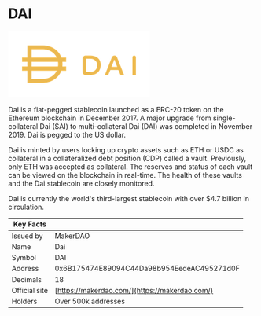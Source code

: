# DAI

![](../../.gitbook/assets/dai.png)

Dai is a fiat-pegged stablecoin launched as a ERC-20 token on the Ethereum blockchain in December 2017. A major upgrade from single-collateral Dai (SAI) to multi-collateral Dai (DAI) was completed in November 2019. Dai is pegged to the US dollar.

Dai is minted by users locking up crypto assets such as ETH or USDC as collateral in a collateralized debt position (CDP) called a vault. Previously, only ETH was accepted as collateral. The reserves and status of each vault can be viewed on the blockchain in real-time. The health of these vaults and the Dai stablecoin are closely monitored.

Dai is currently the world's third-largest stablecoin with over $4.7 billion in circulation.

| Key Facts     |                                                |
| ------------- | ---------------------------------------------- |
| Issued by     | MakerDAO                                       |
| Name          | Dai                                            |
| Symbol        | DAI                                            |
| Address       | 0x6B175474E89094C44Da98b954EedeAC495271d0F     |
| Decimals      | 18                                             |
| Official site | [https://makerdao.com/](https://makerdao.com/) |
| Holders       | Over 500k addresses                            |
